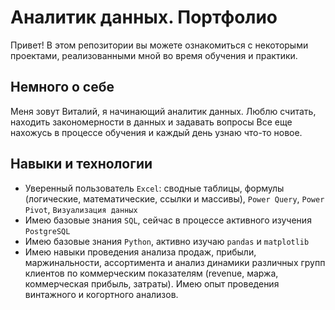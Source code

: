 # Аналитик данных. Портфолио

Привет! В этом репозитории вы можете ознакомиться с некоторыми проектами, реализованными мной во время обучения и практики. 

## Немного о себе

Меня зовут Виталий, я начинающий аналитик данных.  Люблю считать, находить закономерности в данных и задавать вопросы Все еще нахожусь в процессе обучения и каждый день узнаю что-то новое.


## Навыки и технологии

- Уверенный пользователь ``Excel``: сводные таблицы, формулы (логические, математические, ссылки и массивы), ``Power Query``, ``Power Pivot``, ``Визуализация данных``
- Имею базовые знания ``SQL``, сейчас в процессе активного изучения ``PostgreSQL``
- Имею базовые знания ``Python``, активно изучаю ``pandas`` и ``matplotlib``
- Имею навыки проведения анализа продаж, прибыли, маржинальности, ассортимента и анализ динамики различных групп клиентов по коммерческим показателям (revenue, маржа, коммерческая прибыль, затраты). Имею опыт проведения винтажного и когортного анализов.


